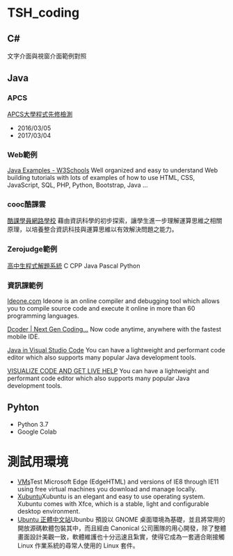 # TSH_coding

## C#
文字介面與視窗介面範例對照

## Java
### APCS
[APCS大學程式先修檢測](https://apcs.csie.ntnu.edu.tw/)
* 2016/03/05
* 2017/03/04
### Web範例
[Java Examples - W3Schools](https://www.w3schools.com/java/java_examples.asp)
Well organized and easy to understand Web building tutorials with lots of examples of how to use HTML, CSS, JavaScript, SQL, PHP, Python, Bootstrap, Java ...
### cooc酷課雲
[酷課學員網路學校](https://ono.tp.edu.tw/course/3043)
藉由資訊科學的初步探索，讓學生進一步理解運算思維之相關原理，以培養整合資訊科技與運算思維以有效解決問題之能力。
### Zerojudge範例
[高中生程式解題系統](https://zerojudge.tw/)
C CPP Java Pascal Python
### 資訊課範例
[Ideone.com](https://ideone.com/)
Ideone is an online compiler and debugging tool which allows you to compile source code and execute it online in more than 60 programming languages.

[Dcoder | Next Gen Coding...](https://dcoder.tech/)
Now code anytime, anywhere with the fastest mobile IDE.

[Java in Visual Studio Code](https://code.visualstudio.com/docs/languages/java)
You can have a lightweight and performant code editor which also supports many popular Java development tools.

[VISUALIZE CODE AND GET LIVE HELP](http://pythontutor.com/)
You can have a lightweight and performant code editor which also supports many popular Java development tools.

## Pyhton
* Python 3.7
* Google Colab

# 測試用環境
* [VMs](https://developer.microsoft.com/en-us/microsoft-edge/tools/vms/)Test Microsoft Edge (EdgeHTML) and versions of IE8 through IE11 using free virtual machines you download and manage locally.
* [Xubuntu](https://xubuntu.org/)Xubuntu is an elegant and easy to use operating system. Xubuntu comes with Xfce, which is a stable, light and configurable desktop environment.
* [Ubuntu 正體中文站](https://www.ubuntu-tw.org/)Ubunbu 預設以 GNOME 桌面環境為基礎，並且將常用的開放源碼軟體包裝其中，而且經由 Canonical 公司團隊的用心開發，除了整體畫面設計美觀一致，軟體維護也十分迅速且紮實，使得它成為一套適合剛接觸 Linux 作業系統的尋常人使用的 Linux 套件。
